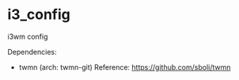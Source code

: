 # i3_config
i3wm config

Dependencies: 
- twmn (arch: twmn-git)
Reference: https://github.com/sboli/twmn
